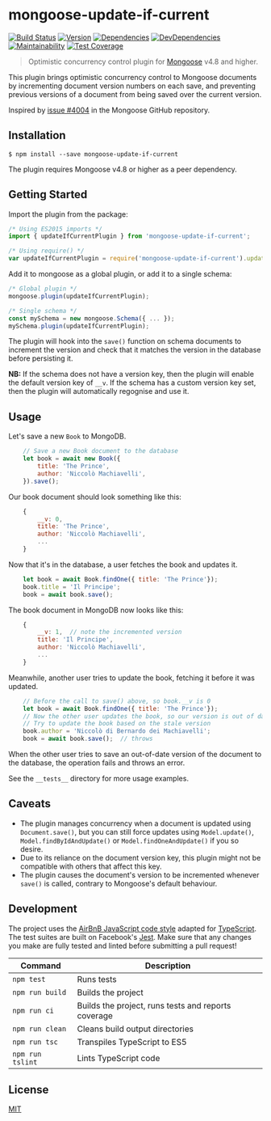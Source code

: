 # mongoose-update-if-current

[![Build Status](https://travis-ci.org/eoin-obrien/mongoose-update-if-current.svg?branch=master)](https://travis-ci.org/eoin-obrien/mongoose-update-if-current)
[![Version](https://img.shields.io/npm/v/mongoose-update-if-current.svg)](https://www.npmjs.com/package/mongoose-update-if-current)
[![Dependencies](https://david-dm.org/eoin-obrien/mongoose-update-if-current.svg)](https://david-dm.org/eoin-obrien/mongoose-update-if-current)
[![DevDependencies](https://david-dm.org/eoin-obrien/mongoose-update-if-current/dev-status.svg)](https://david-dm.org/eoin-obrien/mongoose-update-if-current?type=dev)
[![Maintainability](https://api.codeclimate.com/v1/badges/beece5b98159623e813a/maintainability)](https://codeclimate.com/github/eoin-obrien/mongoose-update-if-current/maintainability)
[![Test Coverage](https://api.codeclimate.com/v1/badges/beece5b98159623e813a/test_coverage)](https://codeclimate.com/github/eoin-obrien/mongoose-update-if-current/test_coverage)

> Optimistic concurrency control plugin for [Mongoose](http://mongoosejs.com) v4.8 and higher.

This plugin brings optimistic concurrency control to Mongoose documents by incrementing document version numbers on each save, and preventing previous versions of a document from being saved over the current version.

Inspired by [issue #4004](https://github.com/Automattic/mongoose/issues/4004) in the Mongoose GitHub repository.

## Installation

```
$ npm install --save mongoose-update-if-current
```

The plugin requires Mongoose v4.8 or higher as a peer dependency.

## Getting Started

Import the plugin from the package:

```javascript
/* Using ES2015 imports */
import { updateIfCurrentPlugin } from 'mongoose-update-if-current';

/* Using require() */
var updateIfCurrentPlugin = require('mongoose-update-if-current').updateIfCurrentPlugin;
```

Add it to mongoose as a global plugin, or add it to a single schema:

```javascript
/* Global plugin */
mongoose.plugin(updateIfCurrentPlugin);

/* Single schema */
const mySchema = new mongoose.Schema({ ... });
mySchema.plugin(updateIfCurrentPlugin);
```

The plugin will hook into the `save()` function on schema documents to increment the version and check that it matches the version in the database before persisting it.

**NB:** If the schema does not have a version key, then the plugin will enable the default version key of `__v`. If the schema has a custom version key set, then the plugin will automatically regognise and use it.

## Usage

Let's save a new `Book` to MongoDB.

```javascript
    // Save a new Book document to the database
    let book = await new Book({
        title: 'The Prince',
        author: 'Niccolò Machiavelli',
    }).save();
```

Our book document should look something like this:
    
```javascript
    {
        __v: 0,
        title: 'The Prince',
        author: 'Niccolò Machiavelli',
        ...
    }
```

Now that it's in the database, a user fetches the book and updates it.

```javascript
    let book = await Book.findOne({ title: 'The Prince'});
    book.title = 'Il Principe';
    book = await book.save();
```

The book document in MongoDB now looks like this:
    
```javascript
    {
        __v: 1,  // note the incremented version
        title: 'Il Principe',
        author: 'Niccolò Machiavelli',
        ...
    }
```

Meanwhile, another user tries to update the book, fetching it before it was updated.

```javascript
    // Before the call to save() above, so book.__v is 0
    let book = await Book.findOne({ title: 'The Prince'});
    // Now the other user updates the book, so our version is out of date
    // Try to update the book based on the stale version
    book.author = 'Niccolò di Bernardo dei Machiavelli';
    book = await book.save();  // throws
```

When the other user tries to save an out-of-date version of the document to the database, the operation fails and throws an error.

See the `__tests__` directory for more usage examples.

## Caveats

- The plugin manages concurrency when a document is updated using `Document.save()`, but you can still force updates using `Model.update()`, `Model.findByIdAndUpdate()` or `Model.findOneAndUpdate()` if you so desire.
- Due to its reliance on the document version key, this plugin might not be compatible with others that affect this key.
- The plugin causes the document's version to be incremented whenever `save()` is called, contrary to Mongoose's default behaviour.

## Development

The project uses the [AirBnB JavaScript code style](https://github.com/airbnb/javascript) adapted for [TypeScript](https://github.com/progre/tslint-config-airbnb). The test suites are built on Facebook's [Jest](https://facebook.github.io/jest/). Make sure that any changes you make are fully tested and linted before submitting a pull request!

| Command | Description |
| --- | --- |
| `npm test` | Runs tests |
| `npm run build` | Builds the project |
| `npm run ci` | Builds the project, runs tests and reports coverage |
| `npm run clean` | Cleans build output directories |
| `npm run tsc` | Transpiles TypeScript to ES5 |
| `npm run tslint` | Lints TypeScript code |

## License

[MIT](http://eoin.mit-license.org)
